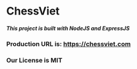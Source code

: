 # ChessViet

##### This project is built with NodeJS and ExpressJS

### Production URL is: https://chessviet.com
### Our License is MIT
